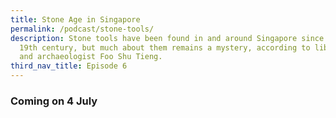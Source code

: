 ```yaml
---
title: Stone Age in Singapore
permalink: /podcast/stone-tools/
description: Stone tools have been found in and around Singapore since the late
  19th century, but much about them remains a mystery, according to librarian
  and archaeologist Foo Shu Tieng.
third_nav_title: Episode 6
---
```

### Coming on 4 July

